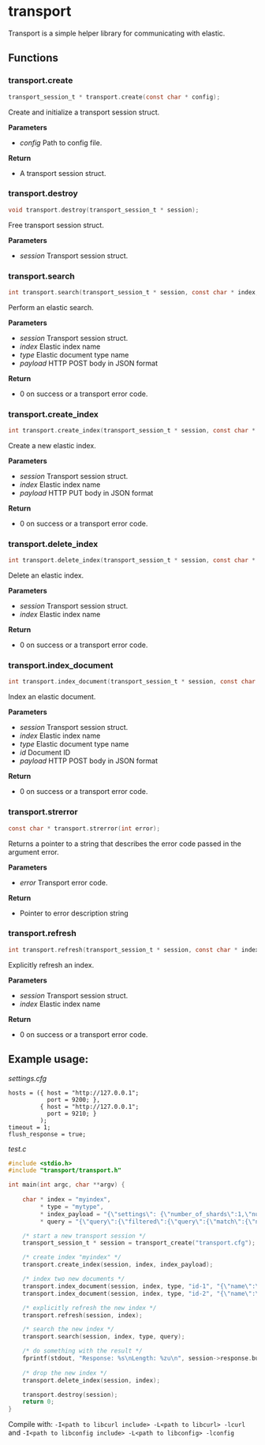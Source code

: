 # transport

Transport is a simple helper library for communicating with elastic.

## Functions

### transport.create

```c
transport_session_t * transport.create(const char * config);
```
Create and initialize a transport session struct.

**Parameters**
 - *config* Path to config file.

**Return**
 - A transport session struct.

### transport.destroy

```c
void transport.destroy(transport_session_t * session);
```
Free transport session struct.

**Parameters**
 - *session* Transport session struct.

### transport.search

```c
int transport.search(transport_session_t * session, const char * index, const char * type, const char * payload);
```
Perform an elastic search.

**Parameters**
 - *session* Transport session struct.
 - *index* Elastic index name
 - *type* Elastic document type name
 - *payload* HTTP POST body in JSON format

**Return**
 - 0 on success or a transport error code.

### transport.create_index

```c
int transport.create_index(transport_session_t * session, const char * index, const char * payload);
```
Create a new elastic index.

**Parameters**
 - *session* Transport session struct.
 - *index* Elastic index name
 - *payload* HTTP PUT body in JSON format

**Return**
 - 0 on success or a transport error code.

### transport.delete_index

```c
int transport.delete_index(transport_session_t * session, const char * index);
```
Delete an elastic index.

**Parameters**
 - *session* Transport session struct.
 - *index* Elastic index name
 
**Return**
 - 0 on success or a transport error code.

### transport.index_document

```c
int transport.index_document(transport_session_t * session, const char * index, const char * type, const char * id, const char * payload)
```
Index an elastic document.

**Parameters**
 - *session* Transport session struct.
 - *index* Elastic index name
 - *type* Elastic document type name
 - *id* Document ID
 - *payload* HTTP POST body in JSON format

**Return**
 - 0 on success or a transport error code.

### transport.strerror

```c
const char * transport.strerror(int error);
```
Returns a pointer to a string that describes the error code passed in the argument error.

**Parameters**
 - *error* Transport error code.

**Return**
 - Pointer to error description string

### transport.refresh

```c
int transport.refresh(transport_session_t * session, const char * index);
```
Explicitly refresh an index.

**Parameters**
 - *session* Transport session struct.
 - *index* Elastic index name

**Return**
 - 0 on success or a transport error code.

## Example usage:
*settings.cfg*
```
hosts = ({ host = "http://127.0.0.1";
           port = 9200; },
         { host = "http://127.0.0.1";
           port = 9210; }
         );
timeout = 1;
flush_response = true;
```

*test.c*
```c
#include <stdio.h>
#include "transport/transport.h"

int main(int argc, char **argv) {
  
    char * index = "myindex",
         * type = "mytype",
         * index_payload = "{\"settings\": {\"number_of_shards\":1,\"number_of_replicas\":0},\"mappings\": {\"mytype\": {\"properties\": {\"name\":{\"type\": \"string\"}}}}}",
         * query = "{\"query\":{\"filtered\":{\"query\":{\"match\":{\"name\":\"hello\"}}}}}";

    /* start a new transport session */
    transport_session_t * session = transport_create("transport.cfg");

    /* create index "myindex" */
    transport.create_index(session, index, index_payload);

    /* index two new documents */
    transport.index_document(session, index, type, "id-1", "{\"name\":\"Hello world\"}");
    transport.index_document(session, index, type, "id-2", "{\"name\":\"Hello nothing\"}");

    /* explicitly refresh the new index */
    transport.refresh(session, index);

    /* search the new index */
    transport.search(session, index, type, query);

    /* do something with the result */
    fprintf(stdout, "Response: %s\nLength: %zu\n", session->response.buffer, session->response.pos);
   
    /* drop the new index */
    transport.delete_index(session, index);

    transport.destroy(session);
    return 0;
}
```

Compile with: `-I<path to libcurl include> -L<path to libcurl> -lcurl` and `-I<path to libconfig include> -L<path to libconfig> -lconfig`
